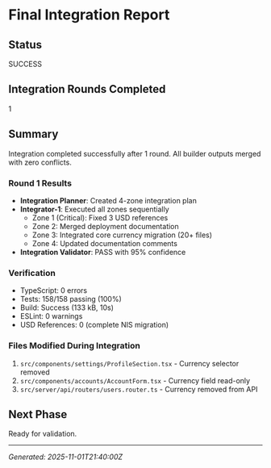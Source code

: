 # Final Integration Report

## Status
SUCCESS

## Integration Rounds Completed
1

## Summary
Integration completed successfully after 1 round. All builder outputs merged with zero conflicts.

### Round 1 Results
- **Integration Planner**: Created 4-zone integration plan
- **Integrator-1**: Executed all zones sequentially
  - Zone 1 (Critical): Fixed 3 USD references
  - Zone 2: Merged deployment documentation
  - Zone 3: Integrated core currency migration (20+ files)
  - Zone 4: Updated documentation comments
- **Integration Validator**: PASS with 95% confidence

### Verification
- TypeScript: 0 errors
- Tests: 158/158 passing (100%)
- Build: Success (133 kB, 10s)
- ESLint: 0 warnings
- USD References: 0 (complete NIS migration)

### Files Modified During Integration
1. `src/components/settings/ProfileSection.tsx` - Currency selector removed
2. `src/components/accounts/AccountForm.tsx` - Currency field read-only
3. `src/server/api/routers/users.router.ts` - Currency removed from API

## Next Phase
Ready for validation.

---
*Generated: 2025-11-01T21:40:00Z*
